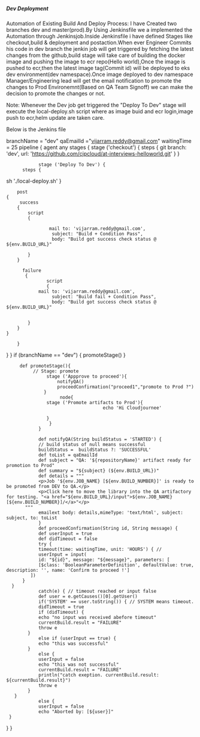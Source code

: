 ##### Dev Deployment ####

Automation of Existing Build And Deploy Process:
I have Created two branches dev and master(prod).By Using Jenkinsfile we a implemented the Automation through Jenkinsjob.Inside Jenkinsfile i have defined   Stages like checkout,build & deployment and postaction.When ever Engineer Commits his code in dev branch the jenkin job will get triggered by fetching the latest changes from the github,build stage will take care of building the docker image and pushing the image to ecr repo(Hello world),Once the image is pushed to ecr,then the latest image tag(Commit id) will be deployed to eks dev environment(dev namespace).Once image deployed to dev namespace Manager/Engineering lead will get the email notification to promote the changes to Prod Environemnt(Based on QA Team Signoff) we can make the decision to promote the changes or not.

Note: Whenever the Dev job get triggered the "Deploy To Dev" stage will execute the local-deploy.sh script where as image buid and ecr login,image push to ecr,helm update are taken care.

Below is the Jenkins file 

branchName = "dev"
qaEmailId ="vijarram.reddy@gmail.com"
waitingTime = 25
pipeline {
    agent any
    stages {
        stage ('checkout') {
             steps {
                 git branch: 'dev', url: 'https://github.com/cjpcloud/at-interviews-helloworld.git'
             }
        }

                stage ('Deploy To Dev') {
          steps {
sh './local-deploy.sh'        }

        post
    {
         success
        {
            script
            {

                    mail to: 'vijarram.reddy@gmail.com',
                     subject: "Build + Condition Pass",
                     body: "Build got success check status @ ${env.BUILD_URL}"

            }
        }

          failure
           {
                   script
                   {
                mail to: 'vijarram.reddy@gmail.com',
                     subject: "Build fail + Condition Pass",
                     body: "Build got success check status @ ${env.BUILD_URL}"


            }
        }
    }

        }


}
}
              if (branchName == "dev") {
              promoteStage()
              }

         def promoteStage(){
              // Stage: promote
                   stage ('Appprove to proceed'){
                       notifyQA()
                       proceedConfirmation("proceed1","promote to Prod ?")
                  }
                        node{
                   stage ('Promote artifacts to Prod'){
                                        echo 'Hi Cloudjournee'

                   }
                    }
                }

                def notifyQA(String buildStatus = 'STARTED') {
                // build status of null means successful
                buildStatus =  buildStatus ?: 'SUCCESSFUL'
                def toList = qaEmailId
                def subject = "QA: '${repositoryName}' artifact ready for promotion to Prod"
                def summary = "${subject} (${env.BUILD_URL})"
                def details = """
                <p>Job '${env.JOB_NAME} [${env.BUILD_NUMBER}]' is ready to be promoted from DEV to QA.</p>
                <p>Click here to move the library into the QA artifactory for testing. "<a href="${env.BUILD_URL}/input">${env.JOB_NAME}[${env.BUILD_NUMBER}]/</a>"</p>
           """
                emailext body: details,mimeType: 'text/html', subject: subject, to: toList
                }
                def proceedConfirmation(String id, String message) {
                def userInput = true
                def didTimeout = false
                try {
                timeout(time: waitingTime, unit: 'HOURS') { //
                userInput = input(
                id: "${id}", message: "${message}", parameters: [
                [$class: 'BooleanParameterDefinition', defaultValue: true, description: '', name: 'Confirm to proceed !']
             ])
          }
      }
                catch(e) { // timeout reached or input false
                def user = e.getCauses()[0].getUser()
                if('SYSTEM' == user.toString()) { // SYSTEM means timeout.
                didTimeout = true
                if (didTimeout) {
                echo "no input was received abefore timeout"
                currentBuild.result = "FAILURE"
                throw e
            }
                else if (userInput == true) {
                echo "this was successful"
            }
                else {
                userInput = false
                echo "this was not successful"
                currentBuild.result = "FAILURE"
                println("catch exeption. currentBuild.result: ${currentBuild.result}")
                throw e
            }
       }
                else {
                userInput = false
                echo "Aborted by: [${user}]"
     }
   }
 }



